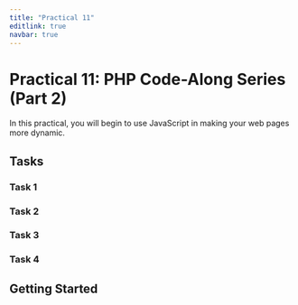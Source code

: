 ```yaml
---
title: "Practical 11"
editlink: true
navbar: true
---
```


# Practical 11: PHP Code-Along Series (Part 2)

In this practical, you will begin to use JavaScript in making your web pages more dynamic.

## Tasks

### Task 1

### Task 2

### Task 3

### Task 4

## Getting Started
